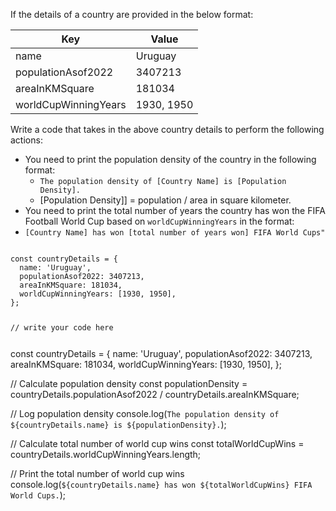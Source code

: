 If the details of a country are provided in the below format:

| Key                  | Value      |
| -------------------- | ---------- |
| name                 | Uruguay    |
| populationAsof2022   | 3407213    |
| areaInKMSquare       | 181034     |
| worldCupWinningYears | 1930, 1950 |

Write a code that takes in the above country details to perform the following actions:

- You need to print the population density of the country in the following format:
  - `The population density of [Country Name] is [Population Density].`
  - [Population Density]] = population / area in square kilometer.
- You need to print the total number of years the country has won the FIFA Football World Cup based on `worldCupWinningYears` in the format:
- `[Country Name] has won [total number of years won] FIFA World Cups"`

<codeblock language="javascript" type="exercise" testMode="fixedInput">
<code>
const countryDetails = {
  name: 'Uruguay',
  populationAsof2022: 3407213,
  areaInKMSquare: 181034,
  worldCupWinningYears: [1930, 1950],
};

// write your code here

</code>
<solution>
const countryDetails = {
  name: 'Uruguay',
  populationAsof2022: 3407213,
  areaInKMSquare: 181034,
  worldCupWinningYears: [1930, 1950],
};

// Calculate population density
const populationDensity = countryDetails.populationAsof2022 / countryDetails.areaInKMSquare;

// Log population density
console.log(`The population density of ${countryDetails.name} is ${populationDensity}.`);

// Calculate total number of world cup wins
const totalWorldCupWins = countryDetails.worldCupWinningYears.length;

// Print the total number of world cup wins
console.log(`${countryDetails.name} has won ${totalWorldCupWins} FIFA World Cups.`);

</solution>
</codeblock>
